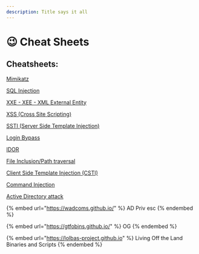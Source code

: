 ```yaml
---
description: Title says it all
---
```


# 😉 Cheat Sheets

## Cheatsheets:

[Mimikatz](https://book.hacktricks.xyz/windows-hardening/stealing-credentials/credentials-mimikatz)

[SQL Injection](https://book.hacktricks.xyz/pentesting-web/sql-injection)

[XXE - XEE - XML External Entity](https://book.hacktricks.xyz/pentesting-web/xxe-xee-xml-external-entity)

[XSS (Cross Site Scripting)](https://book.hacktricks.xyz/pentesting-web/xss-cross-site-scripting)

[SSTI (Server Side Template Injection)](https://book.hacktricks.xyz/pentesting-web/ssti-server-side-template-injection)

[Login Bypass](https://book.hacktricks.xyz/pentesting-web/login-bypass)

[IDOR](https://book.hacktricks.xyz/pentesting-web/idor)

[File Inclusion/Path traversal](https://book.hacktricks.xyz/pentesting-web/file-inclusion)

[Client Side Template Injection (CSTI)](https://book.hacktricks.xyz/pentesting-web/client-side-template-injection-csti)

[Command Injection](https://book.hacktricks.xyz/pentesting-web/command-injection)

[Active Directory attack](https://fareedfauzi.gitbook.io/oscp-notes/others/active-directory-attack#enumerate-user-dacls)

{% embed url="https://wadcoms.github.io/" %}
AD Priv esc
{% endembed %}

{% embed url="https://gtfobins.github.io/" %}
OG
{% endembed %}

{% embed url="https://lolbas-project.github.io" %}
Living Off the Land Binaries and Scripts
{% endembed %}
